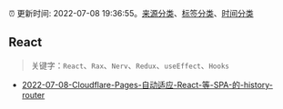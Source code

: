 :alarm_clock: 更新时间: 2022-07-08 19:36:55。[来源分类](../README.md)、[标签分类](../TAGS.md)、[时间分类](../TIMELINE.md)

## React


> 关键字：`React`、`Rax`、`Nerv`、`Redux`、`useEffect`、`Hooks`



- [2022-07-08-Cloudflare-Pages-自动适应-React-等-SPA-的-history-router](https://www.v2ex.com/t/865036) 